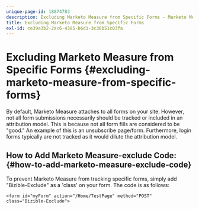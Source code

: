 ```yaml
---
unique-page-id: 18874783
description: Excluding Marketo Measure from Specific Forms - Marketo Measure - Product Documentation
title: Excluding Marketo Measure from Specific Forms
exl-id: ce39a3b2-2ac6-4385-b6d1-3c36b51c03fa
---
```

# Excluding Marketo Measure from Specific Forms {#excluding-marketo-measure-from-specific-forms}

By default, Marketo Measure attaches to all forms on your site. However, not all form submissions necessarily should be tracked or included in an attribution model. This is because not all form fills are considered to be "good." An example of this is an unsubscribe page/form. Furthermore, login forms typically are not tracked as it would dilute the attribution model.

## How to Add Marketo Measure-exclude Code:  {#how-to-add-marketo-measure-exclude-code}

To prevent Marketo Measure from tracking specific forms, simply add "Bizible-Exclude" as a 'class' on your form. The code is as follows:

`<form id="myForm" action="/Home/TestPage" method="POST" class="Bizible-Exclude">`
